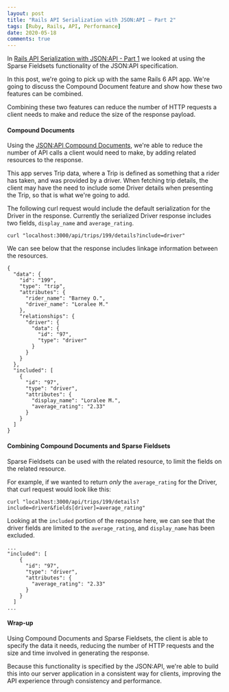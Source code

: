 ```yaml
---
layout: post
title: "Rails API Serialization with JSON:API — Part 2"
tags: [Ruby, Rails, API, Performance]
date: 2020-05-18
comments: true
---
```


In [Rails API Serialization with JSON:API - Part 1](/blog/2020/05/15/rails-api-serialization-json-api-part-1) we looked at using the Sparse Fieldsets functionality of the JSON:API specification.

In this post, we're going to pick up with the same Rails 6 API app. We're going to discuss the Compound Document feature and show how these two features can be combined.

Combining these two features can reduce the number of HTTP requests a client needs to make and reduce the size of the response payload.

#### Compound Documents

Using the [JSON:API Compound Documents](https://jsonapi.org/format/#document-compound-documents), we're able to reduce the number of API calls a client would need to make, by adding related resources to the response.

This app serves Trip data, where a Trip is defined as something that a rider has taken, and was provided by a driver. When fetching trip details, the client may have the need to include some Driver details when presenting the Trip, so that is what we're going to add.

The following curl request would include the default serialization for the Driver in the response. Currently the serialized Driver response includes two fields, `display_name` and `average_rating`.

```
curl "localhost:3000/api/trips/199/details?include=driver"
```

We can see below that the response includes linkage information between the resources.

```
{
  "data": {
    "id": "199",
    "type": "trip",
    "attributes": {
      "rider_name": "Barney O.",
      "driver_name": "Loralee M."
    },
    "relationships": {
      "driver": {
        "data": {
          "id": "97",
          "type": "driver"
        }
      }
    }
  },
  "included": [
    {
      "id": "97",
      "type": "driver",
      "attributes": {
        "display_name": "Loralee M.",
        "average_rating": "2.33"
      }
    }
  ]
}
```

#### Combining Compound Documents and Sparse Fieldsets

Sparse Fieldsets can be used with the related resource, to limit the fields on the related resource.

For example, if we wanted to return *only* the `average_rating` for the Driver, that curl request would look like this:

```
curl "localhost:3000/api/trips/199/details?include=driver&fields[driver]=average_rating"
```

Looking at the `included` portion of the response here, we can see that the driver fields are limited to the `average_rating`, and `display_name` has been excluded.

```
...
"included": [
    {
      "id": "97",
      "type": "driver",
      "attributes": {
        "average_rating": "2.33"
      }
    }
  ]
...
```


#### Wrap-up

Using Compound Documents and Sparse Fieldsets, the client is able to specify the data it needs, reducing the number of HTTP requests and the size and time involved in generating the response.

Because this functionality is specified by the JSON:API, we're able to build this into our server application in a consistent way for clients, improving the API experience through consistency and performance.
